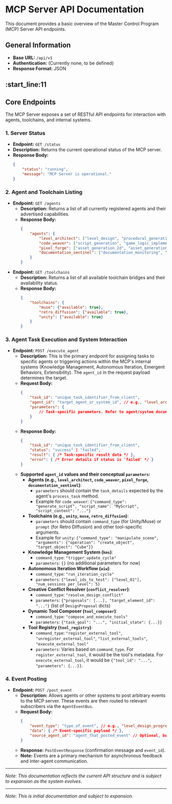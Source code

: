 # MCP Server API Documentation

This document provides a basic overview of the Master Control Program (MCP) Server API endpoints.

## General Information

-   **Base URL:** `/api/v1`
-   **Authentication:** (Currently none, to be defined)
-   **Response Format:** JSON

:start_line:11
-------
## Core Endpoints

The MCP Server exposes a set of RESTful API endpoints for interaction with agents, toolchains, and internal systems.

### 1. Server Status

-   **Endpoint:** `GET /status`
-   **Description:** Returns the current operational status of the MCP server.
-   **Response Body:**
    ```json
    {
        "status": "running",
        "message": "MCP Server is operational."
    }
    ```

### 2. Agent and Toolchain Listing

-   **Endpoint:** `GET /agents`
    -   **Description:** Returns a list of all currently registered agents and their advertised capabilities.
    -   **Response Body:**
        ```json
        {
            "agents": {
                "level_architect": ["level_design", "procedural_generation_guidance", "scene_creation", "world_mapping"],
                "code_weaver": ["script_generation", "game_logic_implementation", "ui_scripting"],
                "pixel_forge": ["asset_generation_2d", "asset_generation_3d_placeholder", "asset_placement"],
                "documentation_sentinel": ["documentation_monitoring", "knowledge_update_trigger", "script_documentation_generation"]
            }
        }
        ```
-   **Endpoint:** `GET /toolchains`
    -   **Description:** Returns a list of all available toolchain bridges and their availability status.
    -   **Response Body:**
        ```json
        {
            "toolchains": {
                "muse": {"available": true},
                "retro_diffusion": {"available": true},
                "unity": {"available": true}
            }
        }
        ```

### 3. Agent Task Execution and System Interaction

-   **Endpoint:** `POST /execute_agent`
    -   **Description:** This is the primary endpoint for assigning tasks to specific agents or triggering actions within the MCP's internal systems (Knowledge Management, Autonomous Iteration, Emergent Behaviors, Extensibility). The `agent_id` in the request payload determines the target.
    -   **Request Body:**
        ```json
        {
            "task_id": "unique_task_identifier_from_client",
            "agent_id": "target_agent_or_system_id", // e.g., "level_architect", "code_weaver", "unity", "kms", "aiw", "conflict_resolver", "tool_composer", "tool_registry"
            "parameters": {
                // Task-specific parameters. Refer to agent/system documentation for details.
            }
        }
        ```
    -   **Response Body:**
        ```json
        {
            "task_id": "unique_task_identifier_from_client",
            "status": "success" | "failed",
            "result": { /* Task-specific result data */ },
            "error": { /* Error details if status is 'failed' */ }
        }
        ```
    -   **Supported `agent_id` values and their conceptual `parameters`:**
        *   **Agents (e.g., `level_architect`, `code_weaver`, `pixel_forge`, `documentation_sentinel`)**:
            *   `parameters` should contain the `task_details` expected by the agent's `process_task` method.
            *   Example for `code_weaver`: `{"command_type": "generate_script", "script_name": "MyScript", "script_content": "..."}`
        *   **Toolchains (e.g., `unity`, `muse`, `retro_diffusion`)**:
            *   `parameters` should contain `command_type` (for Unity/Muse) or `prompt` (for Retro Diffusion) and other tool-specific arguments.
            *   Example for `unity`: `{"command_type": "manipulate_scene", "arguments": {"operation": "create_object", "target_object": "Cube"}}`
        *   **Knowledge Management System (`kms`)**:
            *   `command_type`: `"trigger_update_cycle"`
            *   `parameters`: `{}` (no additional parameters for now)
        *   **Autonomous Iteration Workflow (`aiw`)**:
            *   `command_type`: `"run_iteration_cycle"`
            *   `parameters`: `{"level_ids_to_test": ["level_01"], "num_sessions_per_level": 5}`
        *   **Creative Conflict Resolver (`conflict_resolver`)**:
            *   `command_type`: `"resolve_design_conflict"`
            *   `parameters`: `{"proposals": [...], "target_element_id": "..."}` (list of `DesignProposal` dicts)
        *   **Dynamic Tool Composer (`tool_composer`)**:
            *   `command_type`: `"compose_and_execute_tools"`
            *   `parameters`: `{"task_goal": "...", "initial_state": {...}}`
        *   **Tool Registry (`tool_registry`)**:
            *   `command_type`: `"register_external_tool"`, `"unregister_external_tool"`, `"list_external_tools"`, `"execute_external_tool"`
            *   `parameters`: Varies based on `command_type`. For `register_external_tool`, it would be the tool's metadata. For `execute_external_tool`, it would be `{"tool_id": "...", "parameters": {...}}`.

### 4. Event Posting

-   **Endpoint:** `POST /post_event`
    -   **Description:** Allows agents or other systems to post arbitrary events to the MCP server. These events are then routed to relevant subscribers via the `AgentEventBus`.
    -   **Request Body:**
        ```json
        {
            "event_type": "type_of_event", // e.g., "level_design_progress", "asset_generated", "creative_conflict_review_needed"
            "data": { /* Event-specific payload */ },
            "source_agent_id": "agent_that_posted_event" // Optional, but recommended
        }
        ```
    -   **Response:** `PostEventResponse` (confirmation message and `event_id`).
    -   **Note:** Events are a primary mechanism for asynchronous feedback and inter-agent communication.

---
*Note: This documentation reflects the current API structure and is subject to expansion as the system evolves.*

---
*Note: This is initial documentation and subject to expansion.*